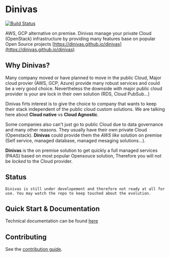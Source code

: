 # Dinivas

[![Build Status](https://travis-ci.org/dinivas/dinivas.svg?branch=master)](https://travis-ci.org/dinivas/dinivas)


AWS, GCP alternative on premise. Dinivas manage your private Cloud (OpenStack) infrastructure by providing many features base on popular Open Source projects [https://dinivas.github.io/dinivas](https://dinivas.github.io/dinivas)

## Why Dinivas?

Many company moved or have planned to move in the public Cloud, Major cloud provier (AWS, GCP, Azure) provide many robust services and could be a very good choice. Nevertheless the downside with major public cloud provider is your are lock in their own solution (RDS, Cloud PubSub...)

Dinivas firts interest is to give the choice to company that wants to keep their stack independent of the public cloud custom solutions. We are talking here about **Cloud native** vs **Cloud Agnostic**.

Some companies also can't just go to public Cloud due to data governance and many other reasons. They usually have their own private Cloud (Openstack). **Dinivas** could provide them the *AWS like* solution on premise (Self service, managed database, managed mesaging solutions...).

**Dinivas** is the on premise solution to get quickly a full managed services (PAAS) based on most popular Opensouce solution, Therefore you will not be *locked* to the Cloud provider.

## Status

    Dinivas is still under developement and therefore not ready at all for use. You may watch the repo to keep touched about the evolution.

## Quick Start & Documentation

Technical documentation can be found [here](https://dinivas.github.io/dinivas)

## Contributing

See the [contribution guide](./CONTRIBUTING.md).
